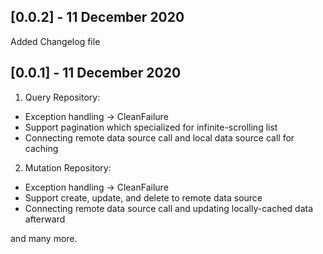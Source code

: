 ## [0.0.2] - 11 December 2020
Added Changelog file

## [0.0.1] - 11 December 2020
1. Query Repository: 
  * Exception handling -> CleanFailure
  * Support pagination which specialized for infinite-scrolling list
  * Connecting remote data source call and local data source call for caching
2. Mutation Repository:
  * Exception handling -> CleanFailure
  * Support create, update, and delete to remote data source
  * Connecting remote data source call and updating locally-cached data afterward

and many more.